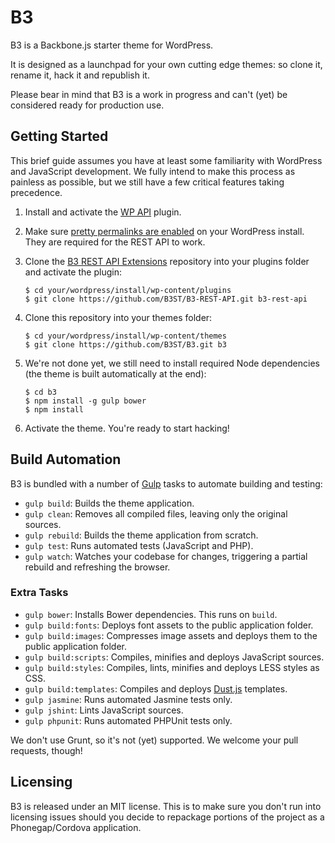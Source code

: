 # B3

B3 is a Backbone.js starter theme for WordPress.

It is designed as a launchpad for your own cutting edge themes: so clone it, rename it, hack it and republish it.

Please bear in mind that B3 is a work in progress and can't (yet) be considered ready for production use.

## Getting Started

This brief guide assumes you have at least some familiarity with WordPress and JavaScript development.  We fully intend to make this process as painless as possible, but we still have a few critical features taking precedence.

1. Install and activate the [WP API](https://wordpress.org/plugins/json-rest-api/) plugin.
2. Make sure [pretty permalinks are enabled](http://codex.wordpress.org/Using_Permalinks) on your WordPress install. They are required for the REST API to work.
3. Clone the [B3 REST API Extensions](https://github.com/B3ST/B3-REST-API) repository into your plugins folder and activate the plugin:

    ```
    $ cd your/wordpress/install/wp-content/plugins
    $ git clone https://github.com/B3ST/B3-REST-API.git b3-rest-api
    ```

4. Clone this repository into your themes folder:

    ```
    $ cd your/wordpress/install/wp-content/themes
    $ git clone https://github.com/B3ST/B3.git b3
    ```

5. We're not done yet, we still need to install required Node dependencies (the theme is built automatically at the end):

    ```
    $ cd b3
    $ npm install -g gulp bower
    $ npm install
    ```

6. Activate the theme. You're ready to start hacking!

## Build Automation

B3 is bundled with a number of [Gulp](http://gulpjs.com/) tasks to automate building and testing:

* `gulp build`: Builds the theme application.
* `gulp clean`: Removes all compiled files, leaving only the original sources.
* `gulp rebuild`: Builds the theme application from scratch.
* `gulp test`: Runs automated tests (JavaScript and PHP).
* `gulp watch`: Watches your codebase for changes, triggering a partial rebuild and refreshing the browser.

### Extra Tasks

* `gulp bower`: Installs Bower dependencies. This runs on `build`.
* `gulp build:fonts`: Deploys font assets to the public application folder.
* `gulp build:images`: Compresses image assets and deploys them to the public application folder.
* `gulp build:scripts`: Compiles, minifies and deploys JavaScript sources.
* `gulp build:styles`: Compiles, lints, minifies and deploys LESS styles as CSS.
* `gulp build:templates`: Compiles and deploys [Dust.js](https://linkedin.github.io/dustjs/) templates.
* `gulp jasmine`: Runs automated Jasmine tests only.
* `gulp jshint`: Lints JavaScript sources.
* `gulp phpunit`: Runs automated PHPUnit tests only.

We don't use Grunt, so it's not (yet) supported.  We welcome your pull requests, though!

## Licensing

B3 is released under an MIT license. This is to make sure you don't run into licensing issues should you decide to repackage portions of the project as a Phonegap/Cordova application.
